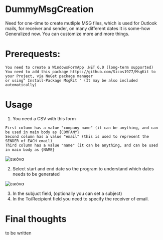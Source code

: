 # DummyMsgCreation
Need for one-time to create mutliple MSG files, which is used for Outlook mails, for receiver and sender, on many different dates
It is some-how Generalized now.
You can customize more and more things.

# Prerequests:
```
You need to create a WindowsFormApp .NET 6.0 (long-term supported)
You need to add this package https://github.com/Sicos1977/MsgKit to your Project, via NuGet package manager 
or using" Install-Package MsgKit " (It may be also included automatically)
```
# Usage
1. You need a CSV with this form
```
First column has a value "company name" (it can be anything, and can be used in main body as {COMPANY}
Second column has a value "email" (this is used to represent the SENDER of EACH email)
Third column has a value "name" (it can be anything, and can be used in main body as {NAME}
```
![εικόνα](https://github.com/vagvalas/DummyMsgCreation/assets/19560574/a66ceabb-8088-4238-be16-403dbed090fb)

2. Select start and end date so the program to understand which dates needs to be generated

![εικόνα](https://github.com/vagvalas/DummyMsgCreation/assets/19560574/367c379a-5527-4e73-8c25-5cdfbd320852)

3. In the subjuct field, (optionally you can set a subject)
4. In the To/Recipient field you need to specify the receiver of email. 

# Final thoughts
to be written
